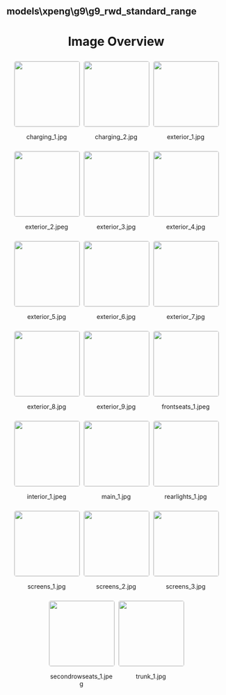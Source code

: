 ## models\xpeng\g9\g9_rwd_standard_range

<style>
    .image-gallery {
        display: flex;
        flex-wrap: wrap;
        gap: 10px;
        justify-content: center;
        padding: 10px;
    }
    .image-gallery img {
        width: 150px;
        height: auto;
        border: 1px solid #ddd;
        border-radius: 5px;
    }
    .image-gallery div {
        flex: 1 1 calc(33.333% - 20px); /* Three images per row on large screens */
        max-width: 150px;
        text-align: center;
    }
    @media (max-width: 768px) {
        .image-gallery div {
            flex: 1 1 calc(50% - 20px); /* Two images per row on medium screens */
        }
    }
    @media (max-width: 480px) {
        .image-gallery div {
            flex: 1 1 100%; /* One image per row on small screens */
        }
    }
</style>
<h1 style ="text-align: center;"> Image Overview </h1> <div class="image-gallery">
<div>
<img src="https://media.evkx.net/multimedia/models/xpeng/g9/g9_rwd_standard_range/charging_1_st.jpg">
<p>charging_1.jpg</p>
</div>
<div>
<img src="https://media.evkx.net/multimedia/models/xpeng/g9/g9_rwd_standard_range/charging_2_st.jpg">
<p>charging_2.jpg</p>
</div>
<div>
<img src="https://media.evkx.net/multimedia/models/xpeng/g9/g9_rwd_standard_range/exterior_1_st.jpg">
<p>exterior_1.jpg</p>
</div>
<div>
<img src="https://media.evkx.net/multimedia/models/xpeng/g9/g9_rwd_standard_range/exterior_2_st.jpeg">
<p>exterior_2.jpeg</p>
</div>
<div>
<img src="https://media.evkx.net/multimedia/models/xpeng/g9/g9_rwd_standard_range/exterior_3_st.jpg">
<p>exterior_3.jpg</p>
</div>
<div>
<img src="https://media.evkx.net/multimedia/models/xpeng/g9/g9_rwd_standard_range/exterior_4_st.jpg">
<p>exterior_4.jpg</p>
</div>
<div>
<img src="https://media.evkx.net/multimedia/models/xpeng/g9/g9_rwd_standard_range/exterior_5_st.jpg">
<p>exterior_5.jpg</p>
</div>
<div>
<img src="https://media.evkx.net/multimedia/models/xpeng/g9/g9_rwd_standard_range/exterior_6_st.jpg">
<p>exterior_6.jpg</p>
</div>
<div>
<img src="https://media.evkx.net/multimedia/models/xpeng/g9/g9_rwd_standard_range/exterior_7_st.jpg">
<p>exterior_7.jpg</p>
</div>
<div>
<img src="https://media.evkx.net/multimedia/models/xpeng/g9/g9_rwd_standard_range/exterior_8_st.jpg">
<p>exterior_8.jpg</p>
</div>
<div>
<img src="https://media.evkx.net/multimedia/models/xpeng/g9/g9_rwd_standard_range/exterior_9_st.jpg">
<p>exterior_9.jpg</p>
</div>
<div>
<img src="https://media.evkx.net/multimedia/models/xpeng/g9/g9_rwd_standard_range/frontseats_1_st.jpeg">
<p>frontseats_1.jpeg</p>
</div>
<div>
<img src="https://media.evkx.net/multimedia/models/xpeng/g9/g9_rwd_standard_range/interior_1_st.jpeg">
<p>interior_1.jpeg</p>
</div>
<div>
<img src="https://media.evkx.net/multimedia/models/xpeng/g9/g9_rwd_standard_range/main_1_st.jpg">
<p>main_1.jpg</p>
</div>
<div>
<img src="https://media.evkx.net/multimedia/models/xpeng/g9/g9_rwd_standard_range/rearlights_1_st.jpg">
<p>rearlights_1.jpg</p>
</div>
<div>
<img src="https://media.evkx.net/multimedia/models/xpeng/g9/g9_rwd_standard_range/screens_1_st.jpg">
<p>screens_1.jpg</p>
</div>
<div>
<img src="https://media.evkx.net/multimedia/models/xpeng/g9/g9_rwd_standard_range/screens_2_st.jpg">
<p>screens_2.jpg</p>
</div>
<div>
<img src="https://media.evkx.net/multimedia/models/xpeng/g9/g9_rwd_standard_range/screens_3_st.jpg">
<p>screens_3.jpg</p>
</div>
<div>
<img src="https://media.evkx.net/multimedia/models/xpeng/g9/g9_rwd_standard_range/secondrowseats_1_st.jpeg">
<p>secondrowseats_1.jpeg</p>
</div>
<div>
<img src="https://media.evkx.net/multimedia/models/xpeng/g9/g9_rwd_standard_range/trunk_1_st.jpg">
<p>trunk_1.jpg</p>
</div>
</div>
